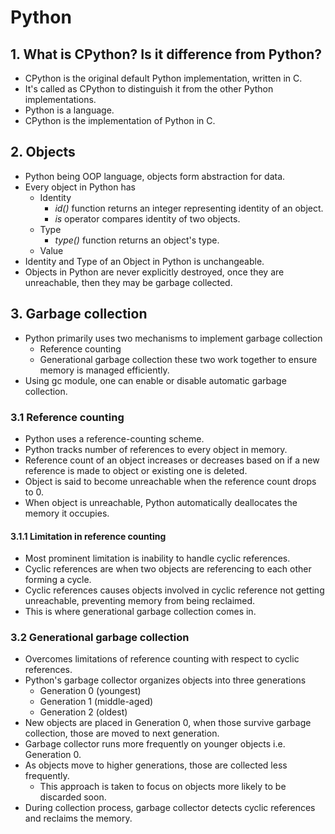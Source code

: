 # Python

## 1. What is CPython? Is it difference from Python?
- CPython is the original default Python implementation, written in C.
- It's called as CPython to distinguish it from the other Python implementations.
- Python is a language.
- CPython is the implementation of Python in C.

## 2. Objects
- Python being OOP language, objects form abstraction for data.
- Every object in Python has
    - Identity
        - *id()* function returns an integer representing identity of an object.
        - *is* operator compares identity of two objects.
    - Type
        - *type()* function returns an object's type.
    - Value
- Identity and Type of an Object in Python is unchangeable.
- Objects in Python are never explicitly destroyed, once they are unreachable, then they may be garbage collected.


## 3. Garbage collection
- Python primarily uses two mechanisms to implement garbage collection
    - Reference counting
    - Generational garbage collection
    these two work together to ensure memory is managed efficiently.
- Using gc module, one can enable or disable automatic garbage collection.

### 3.1 Reference counting
- Python uses a reference-counting scheme.
- Python tracks number of references to every object in memory.
- Reference count of an object increases or decreases based on if a new reference is made to object or existing one is deleted.
- Object is said to become unreachable when the reference count drops to 0.
- When object is unreachable, Python automatically deallocates the memory it occupies.

#### 3.1.1 Limitation in reference counting
- Most prominent limitation is inability to handle cyclic references.
- Cyclic references are when two objects are referencing to each other forming a cycle.
- Cyclic references causes objects involved in cyclic reference not getting unreachable, preventing memory from being reclaimed.
- This is where generational garbage collection comes in.

### 3.2 Generational garbage collection
- Overcomes limitations of reference counting with respect to cyclic references.
- Python's garbage collector organizes objects into three generations
    - Generation 0 (youngest)
    - Generation 1 (middle-aged)
    - Generation 2 (oldest)
- New objects are placed in Generation 0, when those survive garbage collection, those are moved to next generation.
- Garbage collector runs more frequently on younger objects i.e. Generation 0.
- As objects move to higher generations, those are collected less frequently.
    - This approach is taken to focus on objects more likely to be discarded soon.
- During collection process, garbage collector detects cyclic references and reclaims the memory.


